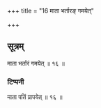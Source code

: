 +++
title = "16 माता भर्तारङ् गमयेत्"

+++
## सूत्रम्
माता भर्तारं गमयेत् ॥ १६ ॥  
### टिप्पनी
माता पतिं प्रापयेत् ॥ १६ ॥
